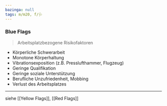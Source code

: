 ```yaml
---
bazinga: null
tags: m/m20, f/🩺
---
```

### Blue Flags
> Arbeitsplatzbezogene Risikofaktoren
- Körperliche Schwerarbeit
- Monotone Körperhaltung
- Vibrationsexposition (z.B. Presslufthammer, Flugzeug)
- Geringe Qualifikation
- Geringe soziale Unterstützung
- Berufliche Unzufriedenheit, Mobbing
- Verlust des Arbeitsplatzes

---
siehe [[Yellow Flags]], [[Red Flags]]